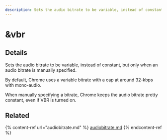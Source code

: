 ```yaml
---
description: Sets the audio bitrate to be variable, instead of constant
---
```


# \&vbr

## Details

Sets the audio bitrate to be variable, instead of constant, but only when an audio bitrate is manually specified.

By default, Chrome uses a variable bitrate with a cap at around 32-kbps with mono-audio.

When manually specifying a bitrate, Chrome keeps the audio bitrate pretty constant, even if VBR is turned on.

## Related

{% content-ref url="audiobitrate.md" %}
[audiobitrate.md](audiobitrate.md)
{% endcontent-ref %}
